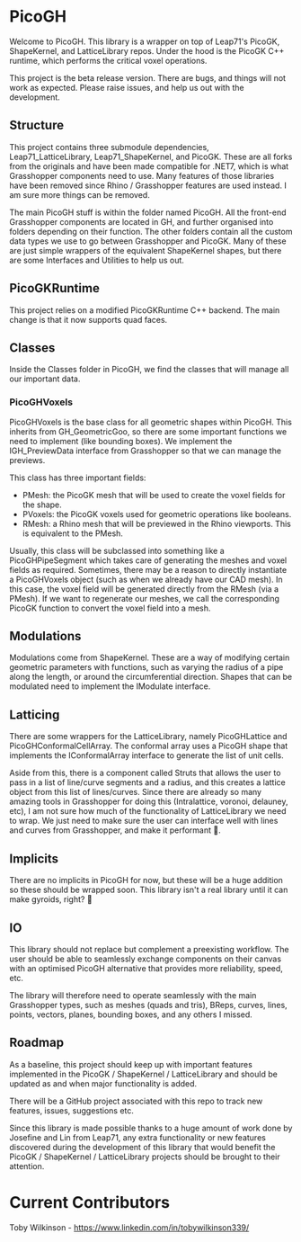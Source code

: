 # PicoGH
Welcome to PicoGH. This library is a wrapper on top of Leap71's PicoGK, ShapeKernel, and LatticeLibrary repos. Under the hood is the PicoGK C++ runtime, which performs the critical voxel operations. 

This project is the beta release version. There are bugs, and things will not work as expected. Please raise issues, and help us out with the development. 

## Structure
This project contains three submodule dependencies, Leap71_LatticeLibrary, Leap71_ShapeKernel, and PicoGK. These are all forks from the originals and have been made compatible for .NET7, which is what Grasshopper components need to use. Many features of those libraries have been removed since Rhino / Grasshopper features are used instead. I am sure more things can be removed. 

The main PicoGH stuff is within the folder named PicoGH. All the front-end Grasshopper components are located in GH, and further organised into folders depending on their function. The other folders contain all the custom data types we use to go between Grasshopper and PicoGK. Many of these are just simple wrappers of the equivalent ShapeKernel shapes, but there are some Interfaces and Utilities to help us out. 

## PicoGKRuntime
This project relies on a modified PicoGKRuntime C++ backend. The main change is that it now supports quad faces. 

## Classes
Inside the Classes folder in PicoGH, we find the classes that will manage all our important data. 

### PicoGHVoxels
PicoGHVoxels is the base class for all geometric shapes within PicoGH. This inherits from GH_GeometricGoo, so there are some important functions we need to implement (like bounding boxes). We implement the IGH_PreviewData interface from Grasshopper so that we can manage the previews. 

This class has three important fields:
- PMesh: the PicoGK mesh that will be used to create the voxel fields for the shape.
- PVoxels: the PicoGK voxels used for geometric operations like booleans.
- RMesh: a Rhino mesh that will be previewed in the Rhino viewports. This is equivalent to the PMesh.

Usually, this class will be subclassed into something like a PicoGHPipeSegment which takes care of generating the meshes and voxel fields as required. Sometimes, there may be a reason to directly instantiate a PicoGHVoxels object (such as when we already have our CAD mesh). In this case, the voxel field will be generated directly from the RMesh (via a PMesh). If we want to regenerate our meshes, we call the corresponding PicoGK function to convert the voxel field into a mesh. 

## Modulations
Modulations come from ShapeKernel. These are a way of modifying certain geometric parameters with functions, such as varying the radius of a pipe along the length, or around the circumferential direction. Shapes that can be modulated need to implement the IModulate interface. 

## Latticing
There are some wrappers for the LatticeLibrary, namely PicoGHLattice and PicoGHConformalCellArray. The conformal array uses a PicoGH shape that implements the IConformalArray interface to generate the list of unit cells. 

Aside from this, there is a component called Struts that allows the user to pass in a list of line/curve segments and a radius, and this creates a lattice object from this list of lines/curves. Since there are already so many amazing tools in Grasshopper for doing this (Intralattice, voronoi, delauney, etc), I am not sure how much of the functionality of LatticeLibrary we need to wrap. We just need to make sure the user can interface well with lines and curves from Grasshopper, and make it performant :rocket:.

## Implicits
There are no implicits in PicoGH for now, but these will be a huge addition so these should be wrapped soon. This library isn't a real library until it can make gyroids, right? :eyes:

## IO
This library should not replace but complement a preexisting workflow. The user should be able to seamlessly exchange components on their canvas with an optimised PicoGH alternative that provides more reliability, speed, etc. 

The library will therefore need to operate seamlessly with the main Grasshopper types, such as meshes (quads and tris), BReps, curves, lines, points, vectors, planes, bounding boxes, and any others I missed. 

## Roadmap
As a baseline, this project should keep up with important features implemented in the PicoGK / ShapeKernel / LatticeLibrary and should be updated as and when major functionality is added. 

There will be a GitHub project associated with this repo to track new features, issues, suggestions etc. 

Since this library is made possible thanks to a huge amount of work done by Josefine and Lin from Leap71, any extra functionality or new features discovered during the development of this library that would benefit the PicoGK / ShapeKernel / LatticeLibrary projects should be brought to their attention. 

# Current Contributors

Toby Wilkinson - https://www.linkedin.com/in/tobywilkinson339/
